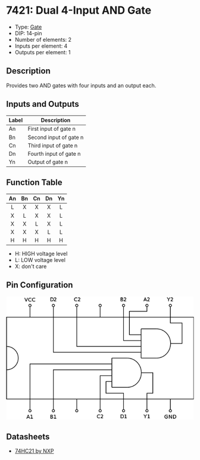 # 7421: Dual 4-Input AND Gate

- Type: [Gate](gates.md)
- DIP: 14-pin
- Number of elements: 2
- Inputs per element: 4
- Outputs per element: 1

## Description

Provides two AND gates with four inputs and an output each.

## Inputs and Outputs

| Label | Description            |
| ----- | ---------------------- |
| An    | First input of gate n  |
| Bn    | Second input of gate n |
| Cn    | Third input of gate n  |
| Dn    | Fourth input of gate n |
| Yn    | Output of gate n       |

## Function Table

| An  | Bn  | Cn  | Dn  | Yn  |
|:---:|:---:|:---:|:---:|:---:|
| L   | X   | X   | X   | L   |
| X   | L   | X   | X   | L   |
| X   | X   | L   | X   | L   |
| X   | X   | X   | L   | L   |
| H   | H   | H   | H   | H   |

- H: HIGH voltage level
- L: LOW voltage level
- X: don't care

## Pin Configuration

![](../dia/7421-dip.png)

## Datasheets

- [74HC21 by NXP](http://www.nxp.com/documents/data_sheet/74HC21.pdf)
